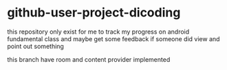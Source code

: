 # github-user-project-dicoding
this repository only exist for me to track my progress on android fundamental class and maybe get some feedback if someone did view and point out something

this branch have room and content provider implemented

